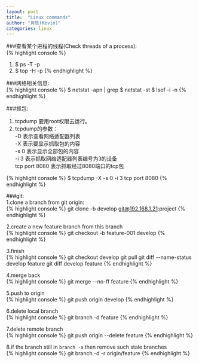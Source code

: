 ```yaml
---
layout: post
title:  "Linux commands"
author: "肖铁(Kevin)"
categories: linux
---
```


###查看某个进程的线程(Check threads of a process):  
{% highlight console %}
1. $ ps -T -p <pid>
2. $ top -H -p <pid>
{% endhighlight %}

###网络相关信息:  
{% highlight console %}
$ netstat -apn | grep <Port>
$ netstat -st
$ lsof -i -n
{% endhighlight %}

###抓包:  
1. tcpdump 要用root权限去运行。
2. tcpdump的参数：  
    -D 表示查看网络适配器列表  
    -X 表示要显示抓取包的内容  
    -s 0 表示显示全部包的内容  
    -i 3 表示抓取网络适配器列表编号为3的设备  
    tcp port 8080 表示抓取经过8080端口的tcp包  

{% highlight console %}
$ tcpdump -X -s 0  -i 3 tcp port 8080
{% endhighlight %}

###git:  
1.clone a branch from git origin:  
{% highlight console %}
git clone -b develop git@192.168.1.21:project
{% endhighlight %}

2.create a new feature branch from this branch  
{% highlight console %}
git checkout -b feature-001 develop
{% endhighlight %}

3.finish  
{% highlight console %}
git checkout develop
git pull
git diff --name-status develop feature
git diff develop feature
{% endhighlight %}

4.merge back  
{% highlight console %}
git merge --no-ff  feature
{% endhighlight %}

5.push to origin  
{% highlight console %}
git push origin develop
{% endhighlight %}

6.delete local branch  
{% highlight console %}
git branch -d feature
{% endhighlight %}

7.delete remote branch  
{% highlight console %}
git push origin --delete feature
{% endhighlight %}

8.if the branch still in `branch -a` then remove such stale branches  
{% highlight console %}
git branch -d -r origin/feature
{% endhighlight %}